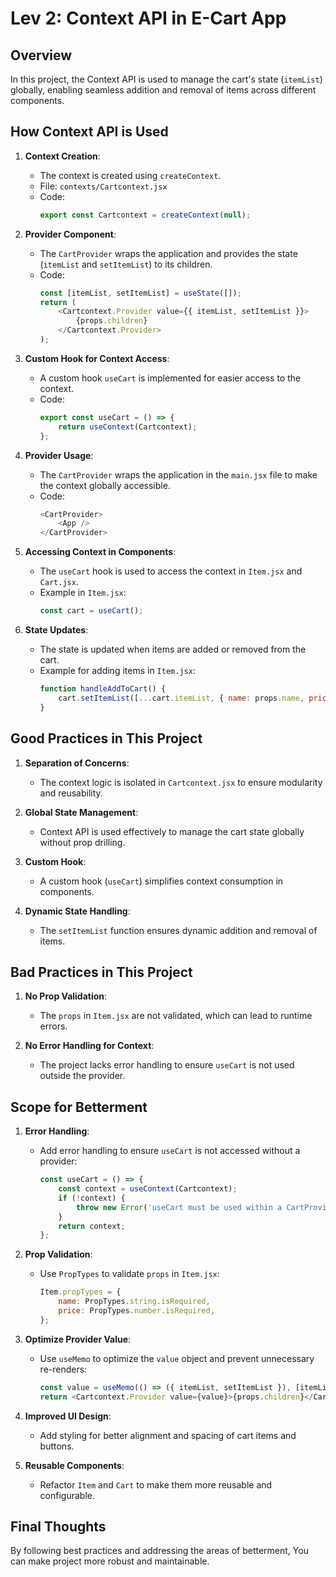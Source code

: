# Lev 2: Context API in E-Cart App

## Overview
In this project, the Context API is used to manage the cart's state (`itemList`) globally, enabling seamless addition and removal of items across different components.



## How Context API is Used

1. **Context Creation**:
   - The context is created using `createContext`.
   - File: `contexts/Cartcontext.jsx`
   - Code:
     ```javascript
     export const Cartcontext = createContext(null);
     ```

2. **Provider Component**:
   - The `CartProvider` wraps the application and provides the state (`itemList` and `setItemList`) to its children.
   - Code:
     ```javascript
     const [itemList, setItemList] = useState([]);
     return (
         <Cartcontext.Provider value={{ itemList, setItemList }}>
             {props.children}
         </Cartcontext.Provider>
     );
     ```

3. **Custom Hook for Context Access**:
   - A custom hook `useCart` is implemented for easier access to the context.
   - Code:
     ```javascript
     export const useCart = () => {
         return useContext(Cartcontext);
     };
     ```

4. **Provider Usage**:
   - The `CartProvider` wraps the application in the `main.jsx` file to make the context globally accessible.
   - Code:
     ```javascript
     <CartProvider>
         <App />
     </CartProvider>
     ```

5. **Accessing Context in Components**:
   - The `useCart` hook is used to access the context in `Item.jsx` and `Cart.jsx`.
   - Example in `Item.jsx`:
     ```javascript
     const cart = useCart();
     ```

6. **State Updates**:
   - The state is updated when items are added or removed from the cart.
   - Example for adding items in `Item.jsx`:
     ```javascript
     function handleAddToCart() {
         cart.setItemList([...cart.itemList, { name: props.name, price: props.price }]);
     }
     ```



## Good Practices in This Project

1. **Separation of Concerns**:
   - The context logic is isolated in `Cartcontext.jsx` to ensure modularity and reusability.

2. **Global State Management**:
   - Context API is used effectively to manage the cart state globally without prop drilling.

3. **Custom Hook**:
   - A custom hook (`useCart`) simplifies context consumption in components.

4. **Dynamic State Handling**:
   - The `setItemList` function ensures dynamic addition and removal of items.



## Bad Practices in This Project

1. **No Prop Validation**:
   - The `props` in `Item.jsx` are not validated, which can lead to runtime errors.

2. **No Error Handling for Context**:
   - The project lacks error handling to ensure `useCart` is not used outside the provider.

## Scope for Betterment

1. **Error Handling**:
   - Add error handling to ensure `useCart` is not accessed without a provider:
     ```javascript
     const useCart = () => {
         const context = useContext(Cartcontext);
         if (!context) {
             throw new Error('useCart must be used within a CartProvider');
         }
         return context;
     };
     ```

2. **Prop Validation**:
   - Use `PropTypes` to validate `props` in `Item.jsx`:
     ```javascript
     Item.propTypes = {
         name: PropTypes.string.isRequired,
         price: PropTypes.number.isRequired,
     };
     ```

3. **Optimize Provider Value**:
   - Use `useMemo` to optimize the `value` object and prevent unnecessary re-renders:
     ```javascript
     const value = useMemo(() => ({ itemList, setItemList }), [itemList]);
     return <Cartcontext.Provider value={value}>{props.children}</Cartcontext.Provider>;
     ```

4. **Improved UI Design**:
   - Add styling for better alignment and spacing of cart items and buttons.

5. **Reusable Components**:
   - Refactor `Item` and `Cart` to make them more reusable and configurable.



## Final Thoughts
By following best practices and addressing the areas of betterment, You can make project more robust and maintainable.
